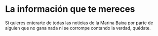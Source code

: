  <h1><b>La información que te mereces</b></h1>
    <p>Si quieres enterarte de todas las noticias de la Marina Baixa por parte de alguien que no gana nada ni se corrompe contando la verdad, quédate.</p>
